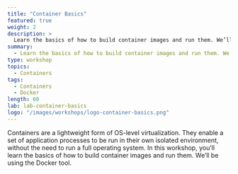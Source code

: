 ```yaml
---
title: "Container Basics"
featured: true
weight: 2
description: >
  Learn the basics of how to build container images and run them. We’ll be using the Docker tool.
summary:
  - Learn the basics of how to build container images and run them. We’ll be using the Docker tool.
type: workshop
topics:
  - Containers
tags:
  - Containers
  - Docker
length: 60
lab: lab-container-basics
logo: "/images/workshops/logo-container-basics.png"
---
```


Containers are a lightweight form of OS-level virtualization. They enable a set of application processes to be run in their own isolated environment, without the need to run a full operating system. In this workshop, you’ll learn the basics of how to build container images and run them. We’ll be using the Docker tool.